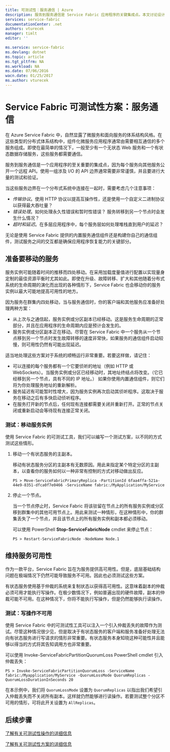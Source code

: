 ```yaml
---
title: 可测试性：服务通信 | Azure
description: 服务到服务通信是 Service Fabric 应用程序的关键集成点。本文讨论设计注意事项和测试技术。
services: service-fabric
documentationCenter: .net
authors: vturecek
manager: timlt
editor: ''

ms.service: service-fabric
ms.devlang: dotnet
ms.topic: article
ms.tgt_pltfrm: NA
ms.workload: NA
ms.date: 07/06/2016
wacn.date: 01/25/2017
ms.author: vturecek
---
```


# Service Fabric 可测试性方案：服务通信

在 Azure Service Fabric 中，自然显露了微服务和面向服务的体系结构风格。在这些类型的分布式体系结构中，组件化微服务应用程序通常由需要相互通信的多个服务组成。即使在最简单的情况下，一般至少有一个无状态 Web 服务和一个有状态数据存储服务，这些服务都需要通信。

服务到服务通信是一个应用程序的至关重要的集成点，因为每个服务向其他服务公开一个远程 API。使用一组涉及 I/O 的 API 边界通常需要非常谨慎，并且要进行大量的测试和验证。

当这些服务边界在一个分布式系统中连接在一起时，需要考虑几个注意事项：

 - *传输协议*。使用 HTTP 协议以提高互操作性，还是使用一个自定义二进制协议以获得最大吞吐量？
 - *错误处理*。如何处理永久性错误和暂时性错误？ 服务转移到另一个节点时会发生什么情况？
 - *超时和延迟*。在多层应用程序中，每个服务层如何处理堆栈直到用户的延迟？

无论是使用 Service Fabric 提供的内置服务通信组件还是构建你自己的通信组件，测试服务之间的交互都是确保应用程序恢复能力的关键部分。

## 准备要移动的服务

服务实例可能随着时间的推移而四处移动。在采用加载度量值进行配置以实现量身定制的最佳资源平衡时尤其如此。即使在升级、故障转移、扩大和其他随着分布式系统的生命周期的演化而出现的各种情形下，Service Fabric 也会移动你的服务实例以最大可能地提高可用性的地方。

因为服务在群集内四处移动，当与服务通信时，你的客户端和其他服务应准备好处理两种方案：

- 从上次与之通信起，服务实例或分区副本已经移动。这是服务生命周期的正常部分，并且在应用程序的生命周期内应是预计会发生的。
- 服务实例或分区副本正在移动。尽管在 Service Fabric 中一个服务从一个节点移到另一个节点时发生故障转移的速度非常快，如果服务的通信组件启动较慢，则可用性仍然有可能出现延迟。

适当地处理这些方案对于系统的顺畅运行非常重要。若要这样做，请记住：

- 可以连接的每个服务都有一个它要侦听的地址（例如 HTTP 或 WebSockets）。当服务实例或分区已经移动时，其地址终结点将改变。（它已经移到另一个节点，具有不同的 IP 地址。） 如果你使用内置通信组件，则它们将为你处理服务地址的重新解析。
- 服务延迟有可能暂时性增大，因为服务实例再次启动其侦听程序。这取决于服务在移动之后有多快启动侦听程序。
- 在服务打开新的节点后，任何现有连接都需要关闭并重新打开。正常的节点关闭或重新启动会等待现有连接正常关闭。

### 测试：移动服务实例

使用 Service Fabric 的可测试工具，我们可以编写一个测试方案，以不同的方式测试这些情形。

1. 移动一个有状态服务的主副本。

    移动有状态服务分区的主副本有无数原因。用此来指定某个特定分区的主副本，以查看你的服务如何以一种非常有控制的方式对移动做出反应。

    ```
    PS > Move-ServiceFabricPrimaryReplica -PartitionId 6faa4ffa-521a-44e9-8351-dfca0f7e0466 -ServiceName fabric:/MyApplication/MyService
    ```

2. 停止一个节点。

    当一个节点停止时，Service Fabric 将该驻留在节点上的所有服务实例或分区移到群集中的其他可用节点上。用此来测试一种情形，在这种情形中，你的群集丢失了一个节点，并且该节点上的所有服务实例和副本都必须移动。

    可以使用 PowerShell **Stop-ServiceFabricNode** cmdlet 来停止节点：

    ```
    PS > Restart-ServiceFabricNode -NodeName Node.1
    ```

## 维持服务可用性

作为一款平台，Service Fabric 旨在为服务提供高可用性。但是，底层基础结构问题在极端情况下仍然可能导致服务不可用。因此也必须测试这些方案。

有状态服务使用基于仲裁的系统来复制状态以获得高可用性。这意味着副本的仲裁必须可用才能执行写操作。在极少数情况下，例如普遍出现的硬件故障，副本的仲裁可能不可用。在这种情况下，你将不能执行写操作，但是仍然能够执行读操作。

### 测试：写操作不可用

使用 Service Fabric 中的可测试性工具可以注入一个引入仲裁丢失的故障作为测试。尽管这种情况很少见，但是取决于有状态服务的客户端和服务准备好处理无法向有状态服务进行写请求的情形非常重要。有状态服务本身知晓这种可能性并且能够以得当的方式将其告知调用方也非常重要。

可以使用 Invoke-ServiceFabricPartitionQuorumLoss PowerShell cmdlet 引入仲裁丢失：

```
PS > Invoke-ServiceFabricPartitionQuorumLoss -ServiceName fabric:/Myapplication/MyService -QuorumLossMode QuorumReplicas -QuorumLossDurationInSeconds 20
```

在本示例中，我们将 `QuorumLossMode` 设置为 `QuorumReplicas` 以指出我们希望引入仲裁丢失而不关闭所有副本。这样就仍然能够进行读操作。若要测试整个分区不可用的情形，可将此开关设置为 `AllReplicas`。

## 后续步骤

[了解有关可测试性操作的详细信息](./service-fabric-testability-actions.md)

[了解有关可测试性方案的详细信息](./service-fabric-testability-scenarios.md)

<!---HONumber=Mooncake_Quality_Review_0125_2017-->